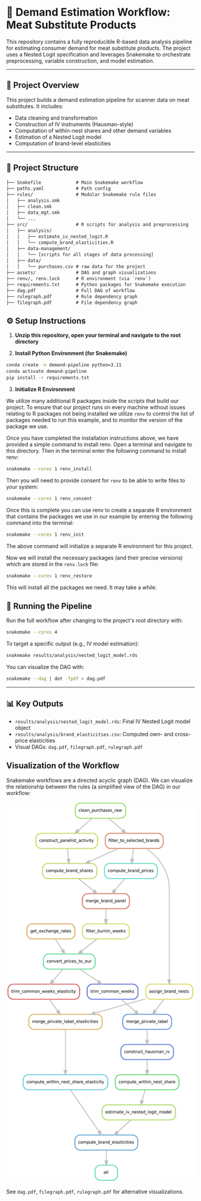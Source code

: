 # 🛒 Demand Estimation Workflow: Meat Substitute Products

This repository contains a fully reproducible R-based data analysis pipeline for estimating consumer demand for meat substitute products. The project uses a Nested Logit specification and leverages Snakemake to orchestrate preprocessing, variable construction, and model estimation.

---

## 🧭 Project Overview

This project builds a demand estimation pipeline for scanner data on meat substitutes. It includes:

- Data cleaning and transformation
- Construction of IV instruments (Hausman-style)
- Computation of within-nest shares and other demand variables
- Estimation of a Nested Logit model
- Computation of brand-level elasticities

---

## 📁 Project Structure

```
├── Snakefile             # Main Snakemake workflow
├── paths.yaml            # Path config 
├── rules/                # Modular Snakemake rule files
│   ├── analysis.smk
│   ├── clean.smk
│   ├── data_mgt.smk
│   └── ...
├── src/                  # R scripts for analysis and preprocessing
│   ├── analysis/
│   │   ├── estimate_iv_nested_logit.R
│   │   └── compute_brand_elasticities.R
│   ├── data-management/
│   │   └── [scripts for all stages of data processing]
│   ├── data/
│   │   └── purchases.csv # raw data for the project
├── assets/               # DAG and graph visualizations
├── renv/, renv.lock      # R environment (via `renv`)
├── requirements.txt      # Python packages for Snakemake execution
├── dag.pdf               # Full DAG of workflow
├── rulegraph.pdf         # Rule dependency graph
├── filegraph.pdf         # File dependency graph
```

## ⚙️ Setup Instructions

1. **Unzip this repository, open your terminal and navigate to the root directory**

2. **Install Python Environment (for Snakemake)**

```bash
conda create -n demand-pipeline python=3.11
conda activate demand-pipeline
pip install -r requirements.txt
```

3. **Initialize R Environment**

We utilize many additional R packages inside the scripts that build our project.
To ensure that our project runs on every machine without issues relating to R packages not being installed we utilize `renv` to control the list of packages needed to run this example, and to monitor the version of the package we use.

Once you have completed the installation instructions above, we have provided a simple command to install renv.
Open a terminal and navigate to this directory.
Then in the terminal enter the following command to install renv:

``` bash
snakemake --cores 1 renv_install
```

Then you will need to provide consent for `renv` to be able to write files to your system:

``` bash
snakemake --cores 1 renv_consent
```

Once this is complete you can use renv to create a separate R environment that contains the packages we use in our example by entering the following command into the terminal:

``` bash
snakemake --cores 1 renv_init
```

The above command will initialize a separate R environment for this project.

Now we will install the necessary packages (and their precise versions) which are stored in the `renv.lock` file:

``` bash
snakemake --cores 1 renv_restore
```

This will install all the packages we need. It may take a while.



## 🚀 Running the Pipeline

Run the full workflow after changing to the project's root directory with:

```bash
snakemake --cores 4
```

To target a specific output (e.g., IV model estimation):

```bash
snakemake results/analysis/nested_logit_model.rds
```

You can visualize the DAG with:

```bash
snakemake --dag | dot -Tpdf > dag.pdf
```

---

## 📊 Key Outputs

- `results/analysis/nested_logit_model.rds`: Final IV Nested Logit model object
- `results/analysis/brand_elasticities.csv`: Computed own- and cross-price elasticities
- Visual DAGs: `dag.pdf`, `filegraph.pdf`, `rulegraph.pdf`

## Visualization of the Workflow

Snakemake workflows are a directed acyclic graph (DAG).
We can visualize the relationship between the rules (a simplified view of the DAG) in our workflow:

![Rulegraph for Workflow](./assets/rulegraph.png)

See `dag.pdf`, `filegraph.pdf`, `rulegraph.pdf` for alternative visualizations.
